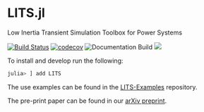 # LITS.jl
Low Inertia Transient Simulation Toolbox for Power Systems

[![Build Status](https://travis-ci.com/Energy-MAC/LITS.jl.svg?branch=master)](https://travis-ci.com/Energy-MAC/LITS.jl)
[![codecov](https://codecov.io/gh/Energy-MAC/LITS.jl/branch/master/graph/badge.svg)](https://codecov.io/gh/Energy-MAC/LITS.jl)
![Documentation Build](https://github.com/Energy-MAC/LITS.jl/workflows/Documentation/badge.svg)
[![](https://img.shields.io/badge/docs-latest-blue.svg)](https://energy-mac.github.io/LITS.jl/latest)


To install and develop run the following:

```Julia
julia> ] add LITS
```

The use examples can be found in the [LITS-Examples](https://github.com/Energy-MAC/LITS-Examples) repository.

The pre-print paper can be found in our [arXiv preprint](https://arxiv.org/abs/2003.02957).
